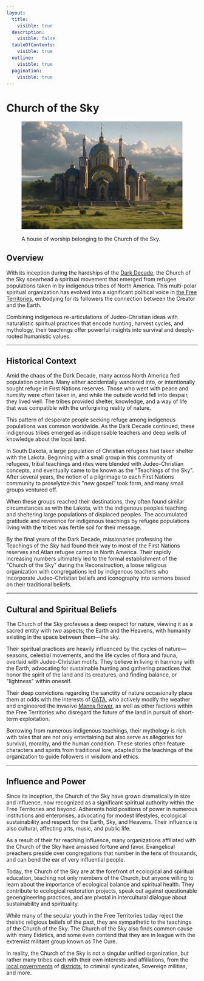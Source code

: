 ```yaml
---
layout:
  title:
    visible: true
  description:
    visible: false
  tableOfContents:
    visible: true
  outline:
    visible: true
  pagination:
    visible: true
---
```


# Church of the Sky

<figure><img src="../../../.gitbook/assets/churchofthesky-345.png" alt=""><figcaption><p>A house of worship belonging to the Church of the Sky.</p></figcaption></figure>

## Overview

With its inception during the hardships of the [Dark Decade](../../history/the-dark-decade.md), the Church of the Sky spearhead a spiritual movement that emerged from refugee populations taken in by indigenous tribes of North America. This multi-polar spiritual organization has evolved into a significant political voice in [the Free Territories](../), embodying for its followers the connection between the Creator and the Earth.

Combining indigenous re-articulations of Judeo-Christian ideas with naturalistic spiritual practices that encode hunting, harvest cycles, and mythology, their teachings offer powerful insights into survival and deeply-rooted humanistic values.

***

## **Historical Context**

Amid the chaos of the Dark Decade, many across North America fled population centers. Many either accidentally wandered into, or intentionally sought refuge in First Nations reserves. Those who went with peace and humility were often taken in, and while the outside world fell into despair, they lived well. The tribes provided shelter, knowledge, and a way of life that was compatible with the unforgiving reality of nature.

This pattern of desperate people seeking refuge among indigenous populations was common worldwide. As the Dark Decade continued, these indigenous tribes emerged as indispensable teachers and deep wells of knowledge about the local land.

In South Dakota, a large population of Christian refugees had taken shelter with the Lakota. Beginning with a small group in this community of refugees, tribal teachings and rites were blended with Judeo-Christian concepts, and eventually came to be known as the "Teachings of the Sky". After several years, the notion of a pilgrimage to each First Nations community to proselytize this "new gospel" took form, and many small groups ventured off.

When these groups reached their destinations, they often found similar circumstances as with the Lakota, with the indigenous peoples teaching and sheltering large populations of displaced peoples. The accumulated gratitude and reverence for indigenous teachings by refugee populations living with the tribes was fertile soil for their message.

By the final years of the Dark Decade, missionaries professing the Teachings of the Sky had found their way to most of the First Nations reserves and Atlan refugee camps in North America. Their rapidly increasing numbers ultimately led to the formal establishment of the "Church of the Sky" during the Reconstruction, a loose religious organization with congregations led by indigenous teachers who incorporate Judeo-Christian beliefs and iconography into sermons based on their traditional beliefs.

***

## **Cultural and Spiritual Beliefs**

The Church of the Sky professes a deep respect for nature, viewing it as a sacred entity with two aspects; the Earth and the Heavens, with humanity existing in the space between them—the sky.

Their spiritual practices are heavily influenced by the cycles of nature—seasons, celestial movements, and the life cycles of flora and fauna, overlaid with Judeo-Christian motifs. They believe in living in harmony with the Earth, advocating for sustainable hunting and gathering practices that honor the spirit of the land and its creatures, and finding balance, or "lightness" within oneself.

Their deep convictions regarding the sanctity of nature occasionally place them at odds with the interests of [GATA](../../gata/the-basics.md), who actively modify the weather and engineered the invasive [Manna flower](../../science-and-tech/the-manna-flower.md), as well as other factions within the Free Territories who disregard the future of the land in pursuit of short-term exploitation.

Borrowing from numerous indigenous teachings, their mythology is rich with tales that are not only entertaining but also serve as allegories for survival, morality, and the human condition. These stories often feature characters and spirits from traditional lore, adapted to the teachings of the organization to guide followers in wisdom and ethics.

***

## **Influence and Power**

Since its inception, the Church of the Sky have grown dramatically in size and influence, now recognized as a significant spiritual authority within the Free Territories and beyond. Adherents hold positions of power in numerous institutions and enterprises, advocating for modest lifestyles, ecological sustainability and respect for the Earth, Sky, and Heavens. Their influence is also cultural, affecting arts, music, and public life.

As a result of their far reaching influence, many organizations affiliated with the Church of the Sky have amassed fortune and favor. Evangelical preachers preside over congregations that number in the tens of thousands, and can bend the ear of very influential people.

Today, the Church of the Sky are at the forefront of ecological and spiritual education, teaching not only members of the Church, but anyone willing to learn about the importance of ecological balance and spiritual health. They contribute to ecological restoration projects, speak out against questionable geoengineering practices, and are pivotal in intercultural dialogue about sustainability and spirituality.

While many of the secular youth in the Free Territories today reject the theistic religious beliefs of the past, they are sympathetic to the teachings of the Church of the Sky. The Church of the Sky also finds common cause with many Eidetics, and some even contend that they are in league with the extremist militant group known as The Cure.

In reality, the Church of the Sky is not a singular unified organization, but rather many tribes each with their own interests and affiliations, from the [local governments](../../gata/politics/districts.md#local-government) of [districts](../../gata/politics/districts.md), to criminal syndicates, Sovereign militias, and more.
